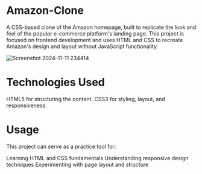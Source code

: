 # Amazon-Clone
A CSS-based clone of the Amazon homepage, built to replicate the look and feel of the popular e-commerce platform's landing page. This project is focused on frontend development and uses HTML and CSS to recreate Amazon's design and layout without JavaScript functionality.

![Screenshot 2024-11-11 234414](https://github.com/user-attachments/assets/46a771b4-0eea-4894-ab31-3fe5fb6029c6)

# Technologies Used
HTML5 for structuring the content.
CSS3 for styling, layout, and responsiveness.

# Usage
This project can serve as a practice tool for:

Learning HTML and CSS fundamentals
Understanding responsive design techniques
Experimenting with page layout and structure
